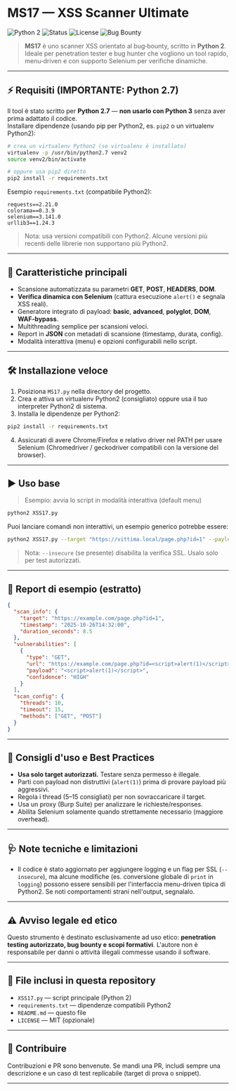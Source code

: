 # MS17 — XSS Scanner Ultimate

![Python 2](https://img.shields.io/badge/Python-2.7-yellow?logo=python)
![Status](https://img.shields.io/badge/Status-Community%20Tool-orange)
![License](https://img.shields.io/badge/License-MIT-lightgrey)
![Bug Bounty](https://img.shields.io/badge/Use-Bug%20Bounty%20%2F%20Pentest-red)

> **MS17** è uno scanner XSS orientato al bug‑bounty, scritto in **Python 2**. Ideale per penetration tester e bug hunter che vogliono un tool rapido, menu‑driven e con supporto Selenium per verifiche dinamiche.

---

## ⚡ Requisiti (IMPORTANTE: **Python 2.7**)
Il tool è stato scritto per **Python 2.7** — **non usarlo con Python 3** senza aver prima adattato il codice.  
Installare dipendenze (usando pip per Python2, es. `pip2` o un virtualenv Python2):
```bash
# crea un virtualenv Python2 (se virtualenv è installato)
virtualenv -p /usr/bin/python2.7 venv2
source venv2/bin/activate

# oppure usa pip2 diretto
pip2 install -r requirements.txt
```

Esempio `requirements.txt` (compatibile Python2):
```
requests==2.21.0
colorama==0.3.9
selenium==3.141.0
urllib3==1.24.3
```
> Nota: usa versioni compatibili con Python2. Alcune versioni più recenti delle librerie non supportano più Python2.


---

## 🚀 Caratteristiche principali
- Scansione automatizzata su parametri **GET**, **POST**, **HEADERS**, **DOM**.  
- **Verifica dinamica con Selenium** (cattura esecuzione `alert()` e segnala XSS reali).  
- Generatore integrato di payload: **basic**, **advanced**, **polyglot**, **DOM**, **WAF‑bypass**.  
- Multithreading semplice per scansioni veloci.  
- Report in **JSON** con metadati di scansione (timestamp, durata, config).  
- Modalità interattiva (menu) e opzioni configurabili nello script.  

---

## 🛠️ Installazione veloce
1. Posiziona `MS17.py` nella directory del progetto.  
2. Crea e attiva un virtualenv Python2 (consigliato) oppure usa il tuo interpreter Python2 di sistema.  
3. Installa le dipendenze per Python2:
```bash
pip2 install -r requirements.txt
```

4. Assicurati di avere Chrome/Firefox e relativo driver nel PATH per usare Selenium (Chromedriver / geckodriver compatibili con la versione del browser).

---

## ▶️ Uso base
> Esempio: avvia lo script in modalità interattiva (default menu)
```bash
python2 XSS17.py
```

Puoi lanciare comandi non interattivi, un esempio generico potrebbe essere:
```bash
python2 XSS17.py --target "https://vittima.local/page.php?id=1" --payloads payloads.txt --methods GET POST --threads 8 --timeout 10 --insecure
```
> Nota: `--insecure` (se presente) disabilita la verifica SSL. Usalo solo per test autorizzati.

---

## 🔎 Report di esempio (estratto)
```json
{
  "scan_info": {
    "target": "https://example.com/page.php?id=1",
    "timestamp": "2025-10-26T14:32:00",
    "duration_seconds": 8.5
  },
  "vulnerabilities": [
    {
      "type": "GET",
      "url": "https://example.com/page.php?id=<script>alert(1)</script>",
      "payload": "<script>alert(1)</script>",
      "confidence": "HIGH"
    }
  ],
  "scan_config": {
    "threads": 10,
    "timeout": 15,
    "methods": ["GET", "POST"]
  }
}
```

---

## 🔧 Consigli d'uso e Best Practices
- **Usa solo target autorizzati.** Testare senza permesso è illegale.  
- Parti con payload non distruttivi (`alert(1)`) prima di provare payload più aggressivi.  
- Regola i thread (5–15 consigliati) per non sovraccaricare il target.  
- Usa un proxy (Burp Suite) per analizzare le richieste/responses.  
- Abilita Selenium solamente quando strettamente necessario (maggiore overhead).

---

## 🩺 Note tecniche e limitazioni
- Il codice è stato aggiornato per aggiungere logging e un flag per SSL (`--insecure`), ma alcune modifiche (es. conversione globale di `print` in `logging`) possono essere sensibili per l'interfaccia menu-driven tipica di Python2. Se noti comportamenti strani nell'output, segnalalo.  

---

## ⚠️ Avviso legale ed etico
Questo strumento è destinato esclusivamente ad uso etico: **penetration testing autorizzato, bug bounty e scopi formativi**. L'autore non è responsabile per danni o attività illegali commesse usando il software.

---

## 🧩 File inclusi in questa repository
- `XSS17.py` — script principale (Python 2)  
- `requirements.txt` — dipendenze compatibili Python2  
- `README.md` — questo file  
- `LICENSE` — MIT (opzionale)  

---

## 🤝 Contribuire
Contribuzioni e PR sono benvenute. Se mandi una PR, includi sempre una descrizione e un caso di test replicabile (target di prova o snippet).

---
